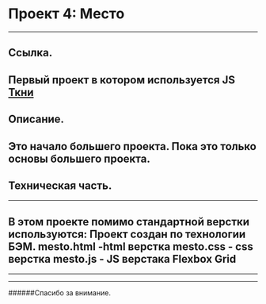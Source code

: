 # Проект 4: Место
---
## Ссылка.
Первый проект в котором используется JS [Ткни](https://beerbear0.github.io/mesto/index.html)
---
## Описание.
Это начало большего проекта. Пока это только основы большего проекта.
---
## Техническая часть. 
---
В этом проекте помимо стандартной верстки используются:
Проект создан по технологии БЭМ.
mesto.html -html верстка 
mesto.css - css верстка
mesto.js - JS верстака
Flexbox
Grid
---
---
---
######Спасибо за внимание.
